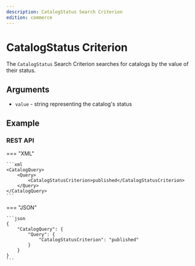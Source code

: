 ```yaml
---
description: CatalogStatus Search Criterion
edition: commerce
---
```


# CatalogStatus Criterion

The `CatalogStatus` Search Criterion searches for catalogs by the value of their status.

## Arguments

- `value` - string representing the catalog's status

## Example

### REST API

=== "XML"

    ```xml
	<CatalogQuery>
		<Query>
			<CatalogStatusCriterion>published</CatalogStatusCriterion>
		</Query>
	</CatalogQuery>
    ```

=== "JSON"

    ```json
    {
        "CatalogQuery": {
            "Query": {
                "CatalogStatusCriterion": "published"
            }
        }
    }
    ```